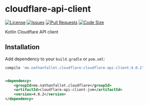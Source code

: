 # cloudflare-api-client

[![License](https://img.shields.io/github/license/nathanfallet/cloudflare-api-client)](LICENSE)
[![Issues](https://img.shields.io/github/issues/nathanfallet/cloudflare-api-client)]()
[![Pull Requests](https://img.shields.io/github/issues-pr/nathanfallet/cloudflare-api-client)]()
[![Code Size](https://img.shields.io/github/languages/code-size/nathanfallet/cloudflare-api-client)]()

Kotlin Cloudflare API client

## Installation

Add dependency to your `build.gradle` or `pom.xml`:

```groovy
compile 'me.nathanfallet.cloudflare:cloudflare-api-client:4.0.2'
```

```xml

<dependency>
    <groupId>me.nathanfallet.cloudflare</groupId>
    <artifactId>cloudflare-api-client-jvm</artifactId>
    <version>4.0.2</version>
</dependency>
```
